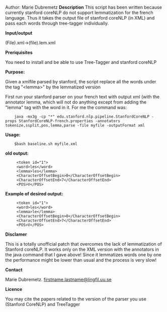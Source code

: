 Author: Marie Dubremetz
**Description**
This script has been written because currently stanford coreNLP do not support lemmatization for the french language. Thus it takes the output file of stanford coreNLP (in XML) and pass each words through tree-tagger individually.

**Input/output**

(File).xml->(file).lem.xml

**Preriquisites**

You need to install and be able to use Tree-Tagger and stanford coreNLP

**Purpose:**

Given a xmlfile parsed by stanford, the script replace all the words under the tag "\<lemma\>" by the lemmatized version

First run your stanford parser on your french text with output xml (with the annotator lemma, which will not do anything except from adding the "lemma" tag with the word in it.
For me the command was:

		java -mx3g -cp "*" edu.stanford.nlp.pipeline.StanfordCoreNLP -props StanfordCoreNLP-french.properties -annotators tokenize,ssplit,pos,lemma,parse -file myfile -outputFormat xml
		
**Usage:**

		$bash baseline.sh myfile.xml
		
**old output:**

		 <token id="1">
		 <word>les</word>
		 <lemma>les</lemma>
		 <CharacterOffsetBegin>0</CharacterOffsetBegin>
		 <CharacterOffsetEnd>7</CharacterOffsetEnd>
		 <POS>V</POS>
		 
**Example of desired output:**

		 <token id="1">
		 <word>les</word>
		 <lemma>le</lemma>
		 <CharacterOffsetBegin>0</CharacterOffsetBegin>
		 <CharacterOffsetEnd>7</CharacterOffsetEnd>
		 <POS>V</POS>
		 
**Disclamer**

This is a totally unofficial patch that overcomes the lack of lemmatization of Stanford coreNLP. It works only on the XML version with the annotators in the java command that I gave above!
Since it lemmatizes words one by one the performance might be lower than usual and the process is very slow!

**Contact**

Marie Dubremetz. firstname.lastname@lingfil.uu.se

**Licence**


You may cite the papers related to the version of the parser you use (Stanford CoreNLP) and TreeTagger
